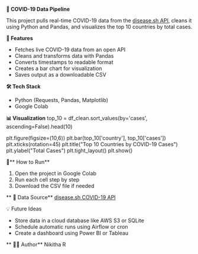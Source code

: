 **🦠 COVID-19 Data Pipeline**

This project pulls real-time COVID-19 data from the [disease.sh API](https://disease.sh/docs/), cleans it using Python and Pandas, and visualizes the top 10 countries by total cases.

**📌 Features**
- Fetches live COVID-19 data from an open API
- Cleans and transforms data with Pandas
- Converts timestamps to readable format
- Creates a bar chart for visualization
- Saves output as a downloadable CSV

**🛠 Tech Stack**
- Python (Requests, Pandas, Matplotlib)
- Google Colab

**📊 Visualization**
top_10 = df_clean.sort_values(by='cases', ascending=False).head(10)

plt.figure(figsize=(10,6))
plt.bar(top_10['country'], top_10['cases'])
plt.xticks(rotation=45)
plt.title("Top 10 Countries by COVID-19 Cases")
plt.ylabel("Total Cases")
plt.tight_layout()
plt.show()


🚀** How to Run**
1. Open the project in Google Colab
2. Run each cell step by step
3. Download the CSV file if needed

** 📁 Data Source**
[disease.sh COVID-19 API](https://disease.sh/docs/)

💡 Future Ideas
- Store data in a cloud database like AWS S3 or SQLite
- Schedule automatic runs using Airflow or cron
- Create a dashboard using Power BI or Tableau

** 🙋‍♀️ Author**
Nikitha R

